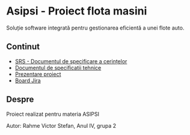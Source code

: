 # Asipsi - Proiect flota masini

Soluție software integrată pentru gestionarea eficientă a unei flote auto.

## Continut

- [SRS - Documentul de specificare a cerințelor](SRS%20Rahme%20Victor.docx)
- [Documentul de specificatii tehnice](Specificatii%20tehnice%20Rahme%20Victor.docx)
- [Prezentare proiect](ASIPSI%20Rahme%20Victor.pptx)
- [Board Jira](https://victorrahme.atlassian.net/jira/software/projects/SCRUM/boards/1)

## Despre

Proiect realizat pentru materia ASIPSI

Autor: Rahme Victor Stefan, Anul IV, grupa 2
